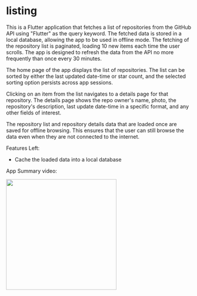 # listing

This is a Flutter application that fetches a list of repositories from the GitHub API using "Flutter" as the query keyword. The fetched data is stored in a local database, allowing the app to be used in offline mode. The fetching of the repository list is paginated, loading 10 new items each time the user scrolls. The app is designed to refresh the data from the API no more frequently than once every 30 minutes.

The home page of the app displays the list of repositories. The list can be sorted by either the last updated date-time or star count, and the selected sorting option persists across app sessions.

Clicking on an item from the list navigates to a details page for that repository. The details page shows the repo owner's name, photo, the repository's description, last update date-time in a specific format, and any other fields of interest.

The repository list and repository details data that are loaded once are saved for offline browsing. This ensures that the user can still browse the data even when they are not connected to the internet.

Features Left: 
  - Cache the loaded data into a local database

App Summary video:

<img src="https://github.com/alpondith/listing/assets/31237736/c375d330-1769-4ad7-a59f-42fa5449458e" width="300"/>
